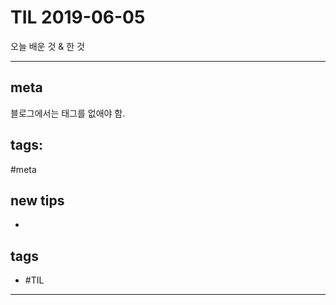 # TIL 2019-06-05

오늘 배운 것 & 한 것

--------------------------

## meta

블로그에서는 태그를 없애야 함.

## tags:
  #meta



## new tips
- 

## tags
- \#TIL

--------------------------


 
